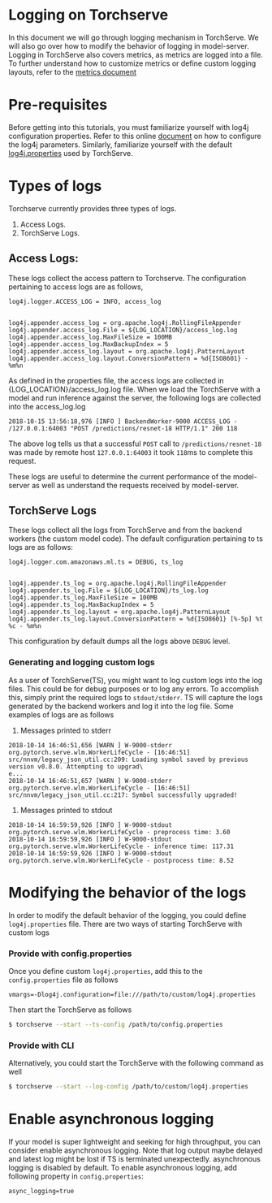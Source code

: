 # Logging on Torchserve

In this document we will go through logging mechanism in TorchServe. We will also go over how to modify the behavior of logging in model-server. Logging in TorchServe also covers
metrics, as metrics are logged into a file. To further understand how to customize metrics or define custom logging layouts, refer to the [metrics document](metrics.md)

# Pre-requisites
Before getting into this tutorials, you must familiarize yourself with log4j configuration properties. Refer to this online [document](https://logging.apache.org/log4j/2.x/manual/configuration.html)
on how to configure the log4j parameters. Similarly, familiarize yourself with the default [log4j.properties](../frontend/server/src/main/resources/log4j.properties) used by 
TorchServe. 

# Types of logs
Torchserve currently provides three types of logs.
1. Access Logs.
1. TorchServe Logs.

## Access Logs:
These logs collect the access pattern to Torchserve. The configuration pertaining to access logs are as follows,
```properties
log4j.logger.ACCESS_LOG = INFO, access_log


log4j.appender.access_log = org.apache.log4j.RollingFileAppender
log4j.appender.access_log.File = ${LOG_LOCATION}/access_log.log
log4j.appender.access_log.MaxFileSize = 100MB
log4j.appender.access_log.MaxBackupIndex = 5
log4j.appender.access_log.layout = org.apache.log4j.PatternLayout
log4j.appender.access_log.layout.ConversionPattern = %d{ISO8601} - %m%n
```

As defined in the properties file, the access logs are collected in {LOG_LOCATION}/access_log.log file. When we load the TorchServe
with a model and run inference against the server, the following logs are collected into the access_log.log
```text
2018-10-15 13:56:18,976 [INFO ] BackendWorker-9000 ACCESS_LOG - /127.0.0.1:64003 "POST /predictions/resnet-18 HTTP/1.1" 200 118
```
The above log tells us that a successful `POST` call to `/predictions/resnet-18` was made by remote host `127.0.0.1:64003` it took `118`ms to complete this request.

These logs are useful to determine the current performance of the model-server as well as understand the requests received by model-server.

## TorchServe Logs
These logs collect all the logs from TorchServe and from the backend workers (the custom model code).
The default configuration pertaining to ts logs are as follows:
```properties
log4j.logger.com.amazonaws.ml.ts = DEBUG, ts_log


log4j.appender.ts_log = org.apache.log4j.RollingFileAppender
log4j.appender.ts_log.File = ${LOG_LOCATION}/ts_log.log
log4j.appender.ts_log.MaxFileSize = 100MB
log4j.appender.ts_log.MaxBackupIndex = 5
log4j.appender.ts_log.layout = org.apache.log4j.PatternLayout
log4j.appender.ts_log.layout.ConversionPattern = %d{ISO8601} [%-5p] %t %c - %m%n
```

This configuration by default dumps all the logs above `DEBUG` level. 

### Generating and logging custom logs
As a user of TorchServe(TS), you might want to log custom logs into the log files. This could be for debug purposes or
to log any errors. To accomplish this, simply print the required logs to `stdout/stderr`. TS will capture the logs generated by the 
backend workers and log it into the log file. Some examples of logs are as follows

1. Messages printed to stderr 
```text
2018-10-14 16:46:51,656 [WARN ] W-9000-stderr org.pytorch.serve.wlm.WorkerLifeCycle - [16:46:51] src/nnvm/legacy_json_util.cc:209: Loading symbol saved by previous version v0.8.0. Attempting to upgrad\
e...
2018-10-14 16:46:51,657 [WARN ] W-9000-stderr org.pytorch.serve.wlm.WorkerLifeCycle - [16:46:51] src/nnvm/legacy_json_util.cc:217: Symbol successfully upgraded!
```
 
1. Messages printed to stdout 
```text
2018-10-14 16:59:59,926 [INFO ] W-9000-stdout org.pytorch.serve.wlm.WorkerLifeCycle - preprocess time: 3.60
2018-10-14 16:59:59,926 [INFO ] W-9000-stdout org.pytorch.serve.wlm.WorkerLifeCycle - inference time: 117.31
2018-10-14 16:59:59,926 [INFO ] W-9000-stdout org.pytorch.serve.wlm.WorkerLifeCycle - postprocess time: 8.52
```

# Modifying the behavior of the logs
In order to modify the default behavior of the logging, you could define `log4j.properties` file. There are two ways of starting
TorchServe with custom logs

### Provide with config.properties
 Once you define custom `log4j.properties`, add this to the 
`config.properties` file as follows

```properties
vmargs=-Dlog4j.configuration=file:///path/to/custom/log4j.properties
```
Then start the TorchServe as follows
```bash
$ torchserve --start --ts-config /path/to/config.properties
```
### Provide with CLI 
Alternatively, you could start the TorchServe with the following command as well

```bash
$ torchserve --start --log-config /path/to/custom/log4j.properties
```

# Enable asynchronous logging
If your model is super lightweight and seeking for high throughput, you can consider enable asynchronous logging.
Note that log output maybe delayed and latest log might be lost if TS is terminated unexpectedly.
asynchronous logging is disabled by default.
To enable asynchronous logging, add following property in `config.properties`:
 
```properties
async_logging=true
```
